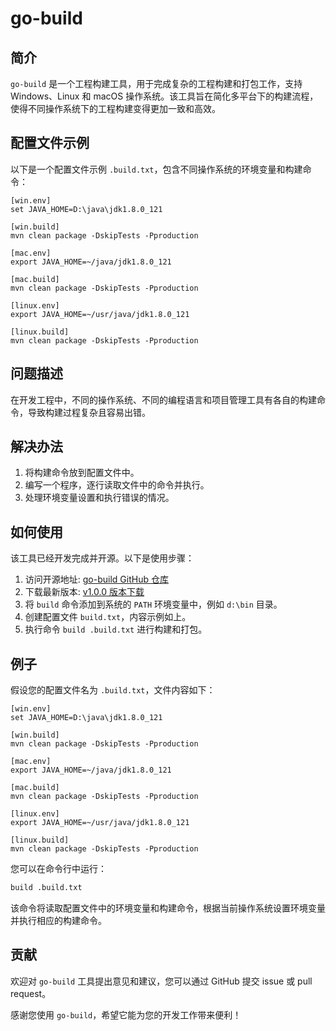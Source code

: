 # go-build

## 简介
`go-build` 是一个工程构建工具，用于完成复杂的工程构建和打包工作，支持 Windows、Linux 和 macOS 操作系统。该工具旨在简化多平台下的构建流程，使得不同操作系统下的工程构建变得更加一致和高效。

## 配置文件示例
以下是一个配置文件示例 `.build.txt`，包含不同操作系统的环境变量和构建命令：

```
[win.env]
set JAVA_HOME=D:\java\jdk1.8.0_121

[win.build]
mvn clean package -DskipTests -Pproduction

[mac.env]
export JAVA_HOME=~/java/jdk1.8.0_121

[mac.build]
mvn clean package -DskipTests -Pproduction

[linux.env]
export JAVA_HOME=~/usr/java/jdk1.8.0_121

[linux.build]
mvn clean package -DskipTests -Pproduction
```

## 问题描述
在开发工程中，不同的操作系统、不同的编程语言和项目管理工具有各自的构建命令，导致构建过程复杂且容易出错。

## 解决办法
1. 将构建命令放到配置文件中。
2. 编写一个程序，逐行读取文件中的命令并执行。
3. 处理环境变量设置和执行错误的情况。

## 如何使用
该工具已经开发完成并开源。以下是使用步骤：

1. 访问开源地址: [go-build GitHub 仓库](https://github.com/litongjava/go-build)
2. 下载最新版本: [v1.0.0 版本下载](https://github.com/litongjava/go-build/releases/tag/v1.0.0)
3. 将 `build` 命令添加到系统的 `PATH` 环境变量中，例如 `d:\bin` 目录。
4. 创建配置文件 `build.txt`，内容示例如上。
5. 执行命令 `build .build.txt` 进行构建和打包。

## 例子
假设您的配置文件名为 `.build.txt`，文件内容如下：

```
[win.env]
set JAVA_HOME=D:\java\jdk1.8.0_121

[win.build]
mvn clean package -DskipTests -Pproduction

[mac.env]
export JAVA_HOME=~/java/jdk1.8.0_121

[mac.build]
mvn clean package -DskipTests -Pproduction

[linux.env]
export JAVA_HOME=~/usr/java/jdk1.8.0_121

[linux.build]
mvn clean package -DskipTests -Pproduction
```

您可以在命令行中运行：

```sh
build .build.txt
```

该命令将读取配置文件中的环境变量和构建命令，根据当前操作系统设置环境变量并执行相应的构建命令。

## 贡献
欢迎对 `go-build` 工具提出意见和建议，您可以通过 GitHub 提交 issue 或 pull request。

感谢您使用 `go-build`，希望它能为您的开发工作带来便利！